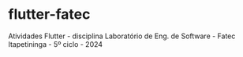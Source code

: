 # flutter-fatec
Atividades Flutter - disciplina Laboratório de Eng. de Software - Fatec Itapetininga - 5º ciclo - 2024
